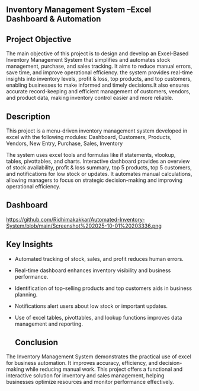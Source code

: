 ## Inventory Management System –Excel Dashboard & Automation

##  Project Objective  
The main objective of this project is to design and develop an Excel-Based Inventory Management System that simplifies and automates stock management, purchase, and sales tracking.
It aims to reduce manual errors, save time, and improve operational efficiency.
the system provides real-time insights into inventory levels, profit & loss, top products, and top customers, enabling businesses to make informed and timely decisions.It also ensures accurate record-keeping and efficient management of customers, vendors, and product data, making inventory control easier and more reliable.

  ## Description
This project is a menu-driven inventory management system developed in excel with the following modules:
Dashboard,
Customers,
Products,
Vendors,
New Entry,
Purchase,
Sales,
Inventory

The system uses excel tools and formulas like if statements, vlookup, tables, pivottables, and charts.
Interactive dashboard provides an overview of stock availability, profit & loss summary, top 5 products, top 5 customers, and notifications for low stock or updates.
It automates manual calculations, allowing managers to focus on strategic decision-making and improving operational efficiency.

## Dashboard
https://github.com/Ridhimakakkar/Automated-Inventory-System/blob/main/Screenshot%202025-10-01%20203336.png

## Key Insights

- Automated tracking of stock, sales, and profit reduces human errors.
- Real-time dashboard enhances inventory visibility and business performance.
- Identification of top-selling products and top customers aids in business planning.
- Notifications alert users about low stock or important updates.
- Use of excel tables, pivottables, and lookup functions improves data management and reporting.


  ## Conclusion

The Inventory Management System demonstrates the practical use of excel for business automation.
It improves accuracy, efficiency, and decision-making while reducing manual work.
This project offers a functional and interactive solution for inventory and sales management, helping businesses optimize resources and monitor performance effectively.




